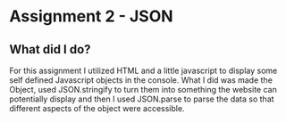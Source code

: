# Assignment 2 - JSON

## What did I do?

For this assignment I utilized HTML and a little javascript to display some self defined Javascript objects in the console. What I did was made the Object, used JSON.stringify to turn them into something the website can potentially display and then I used JSON.parse to parse the data so that different aspects of the object were accessible.